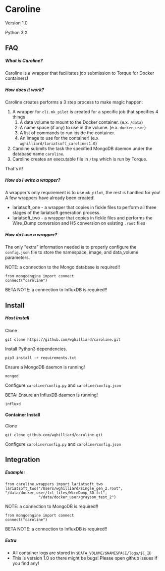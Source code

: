 Caroline 
====
Version 1.0

Python 3.X

## FAQ

##### What is Caroline?
Caroline is a wrapper that facilitates job submission to Torque for Docker containers!

##### How does it work?
Caroline creates performs a 3 step process to make magic happen:

1. A wrapper for `cli.mk_pilot` is created for a specific job that specifies 4 things
    1. A data volume to mount to the Docker container. (e.x. `/data`)
    2. A name space (if any) to use in the volume. (e.x. `docker_user`)
    3. A list of commands to run inside the container. 
    4. An image to use for the container! (e.x. `wghilliard/lariatsoft_caroline:1.0`)
2. Caroline submits the task the specified MongoDB daemon under the database name `caroline`.
3. Caroline creates an executable file in `/tmp` which is run by Torque.

That's it!

##### How do I write a wrapper?
A wrapper's only requirement is to use `mk_pilot`, the rest is handled for you!
A few wrappers have already been created!
- lariatsoft_one - a wrapper that copies in fickle files to perform all three stages of the lariatsoft generation process.
- lariatsoft_two - a wrapper that copies in fickle files and performs the Wire_Dump conversion and H5 conversion on existing `.root` files

##### How do I use a wrapper?
The only "extra" information needed is to properly configure the `config.json` file to store the namespace, image, and data_volume parameters.

NOTE: a connection to the Mongo database is required!!

    from mongoengine import connect
    connect("caroline")

BETA NOTE: a connection to InfluxDB is required!!

## Install

##### Host Install
Clone

    git clone https://github.com/wghilliard/caroline.git

Install Python3 dependencies.
    
    pip3 install -r requirements.txt
    
Ensure a MongoDB daemon is running!

    mongod

Configure `caroline/config.py` and `caroline/config.json`
    
BETA: Ensure an InfluxDB daemon is running!
 
    influxd


#### Container Install

Clone

    git clone github.com/wghilliard/caroline.git

Configure `caroline/config.py` and `caroline/config.json`

## Integration

##### Example:

    from caroline.wrappers import lariatsoft_two
    lariatsoft_two("/Users/wghilliard/single_gen_2.root", "/data/docker_user/fcl_files/WireDump_3D.fcl",
                   "/data/docker_user/grayson_test_2")
                  
                   
NOTE: a connection to MongoDB is required!!

    from mongoengine import connect
    connect("caroline")

BETA NOTE: a connection to InfluxDB is required!!

    

##### Extra
- All container logs are stored in `$DATA_VOLUME/$NAMESPACE/logs/$C_ID`
- This is version 1.0 so there might be bugs! Please open github issues if you find any!
